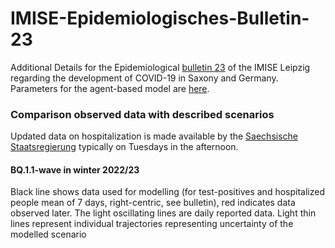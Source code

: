 # IMISE-Epidemiologisches-Bulletin-23

Additional Details for the Epidemiological [bulletin 23](https://www.imise.uni-leipzig.de/sites/www.imise.uni-leipzig.de/files/files/uploads/Medien/bulletin23_covid19_sachsens_2022_06-14_finaldocx.pdf) of the IMISE Leipzig regarding the development of COVID-19 in Saxony and Germany. Parameters for the agent-based model are [here](https://github.com/GenStatLeipzig/IMISE-Epidemiologisches-Bulletin-23/blob/main/Modelling%20Detail_MOCOS%20SECIR_to_Clarify_to_Add_to_Website.pdf).

### Comparison observed data with described scenarios

Updated data on hospitalization is made available by the [Saechsische Staatsregierung](https://www.coronavirus.sachsen.de/infektionsfaelle-in-sachsen-4151.html#a-8983) typically on Tuesdays in the afternoon.

#### BQ.1.1-wave in winter 2022/23

Black line shows data used for modelling (for test-positives and hospitalized people mean of 7 days, right-centric, see bulletin), red indicates data observed later. The light oscillating lines are daily reported data. Light thin lines represent individual trajectories representing uncertainty of the modelled scenario
